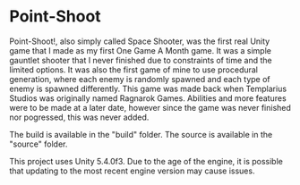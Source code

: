 # Point-Shoot

Point-Shoot!, also simply called Space Shooter, was the first real Unity game that I made as my first One Game A Month game. It was a simple gauntlet shooter that I never finished due to constraints of time and the limited options. It was also the first game of mine to use procedural generation, where each enemy is randomly spawned and each type of enemy is spawned differently. This game was made back when Templarius Studios was originally named Ragnarok Games. Abilities and more features were to be made at a later date, however since the game was never finished nor pogressed, this was never added.

The build is available in the "build" folder. The source is available in the "source" folder.

This project uses Unity 5.4.0f3. Due to the age of the engine, it is possible that updating to the most recent engine version may cause issues.
